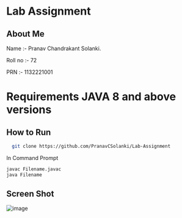 
# Lab Assignment 

## About Me

Name :- Pranav Chandrakant Solanki.

Roll no :- 72

PRN :- 1132221001

# Requirements JAVA 8 and above versions


## How to Run 


```bash
  git clone https://github.com/PranavCSolanki/Lab-Assignment
```
In Command Prompt
```bash
javac Filename.javac
java Filename
```

## Screen Shot 

![image](https://user-images.githubusercontent.com/110283311/202613330-cb1212a1-ae95-4c95-b796-78b0cd7c29f7.png)


